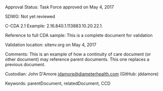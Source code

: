 Approval Status: Task Force approved on May 4, 2017

SDWG: Not yet reviewed

C-CDA 2.1 Example: 2.16.840.1.113883.10.20.22.1.

Reference to full CDA sample: This is a complete document for validation

Validation location: sitenv.org on May 4, 2017

Comments: This is an example of how a continuity of care document (or other document) may reference parent documents. This one replaces a previous document. 

Custodian: John D'Amore jdamore@diameterhealth.com (GitHub: jddamore)

Keywords: parentDocument, relatedDocument, CCD

